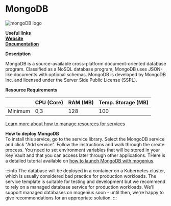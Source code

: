 # MongoDB

![mongoDB logo](https://api.mogenius.com/file/id/1f8982c8-422a-40ff-af4b-17a24df002f6)

**Useful links**  
**[Website](https://www.mongodb.com/)**  
**[Documentation](https://docs.mongodb.com/)**  

**Description**

MongoDB is a source-available cross-platform document-oriented database program. Classified as a NoSQL database program, MongoDB uses JSON-like documents with optional schemas. MongoDB is developed by MongoDB Inc. and licensed under the Server Side Public License (SSPL).

**Resource Requirements**

||CPU (Core)|RAM (MB)  |Temp. Storage (MB)|
|--|--|--|--|
| Minimum | 0,3 |128| 100

[Learn more about how to manage resources for services](./../../development/resources.md)

**How to deploy MongoDB**  
To install this service, go to the service library. Select the MongoDB service and click "Add service". Follow the instructions and walk through the create process. You need to set environment variables that will be stored in your Key Vault and that you can access later through other applications.
THere is a detailed tutorial available on [how to launch MongoDB with mogenius](./../../tutorials/how-to-set-up-mongodb-in-the-cloud.md).


:::info
The database will be deployed in a container on a Kubernetes cluster, which is usually considered bad practice for production workloads. The service template is suitable for testing and development but we recommend to rely on a managed database service for production workloads. We'll support managed databases on mogenius soon - until then, we're happy to give recommendations for an appropriate solution.
:::